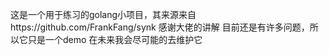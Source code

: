 这是一个用于练习的golang小项目，其来源来自https://github.com/FrankFang/synk    感谢大佬的讲解
目前还是有许多问题，所以它只是一个demo
在未来我会尽可能的去维护它
